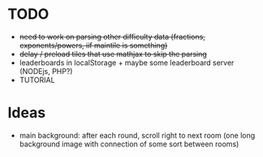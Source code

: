 # TODO

- ~~need to work on parsing other difficulty data (fractions, exponents/powers, iif maintile is something)~~
- ~~delay / preload tiles that use mathjax to skip the parsing~~
- leaderboards in localStorage + maybe some leaderboard server (NODEjs, PHP?)
- TUTORIAL

# Ideas

- main background: after each round, scroll right to next room (one long background image with connection of some sort between rooms)
